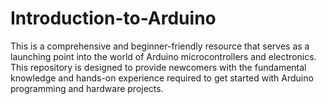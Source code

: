 # Introduction-to-Arduino
This is a comprehensive and beginner-friendly resource that serves as a launching point into the world of Arduino microcontrollers and electronics. This repository is designed to provide newcomers with the fundamental knowledge and hands-on experience required to get started with Arduino programming and hardware projects.
